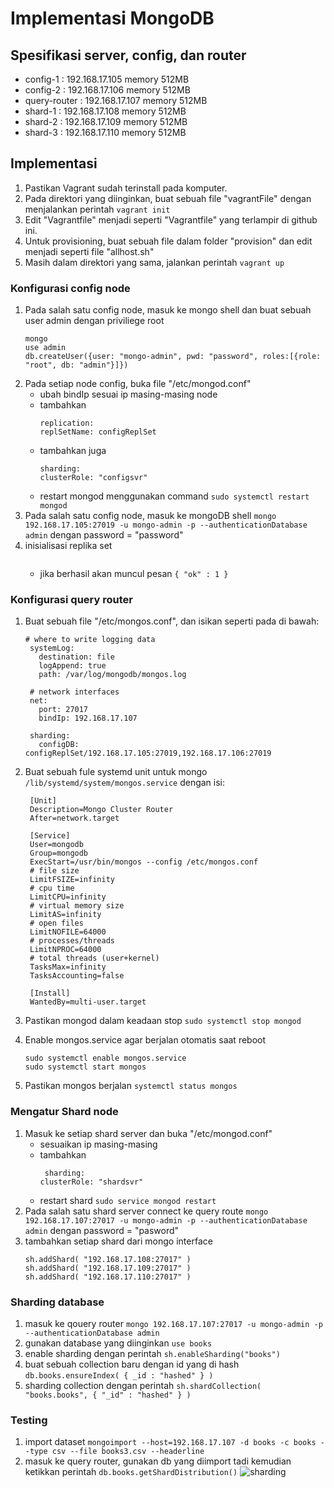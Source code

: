 # Implementasi MongoDB

## Spesifikasi server, config, dan router
- config-1     : 192.168.17.105 memory 512MB
- config-2     : 192.168.17.106 memory 512MB
- query-router : 192.168.17.107 memory 512MB
- shard-1      : 192.168.17.108 memory 512MB
- shard-2      : 192.168.17.109 memory 512MB
- shard-3      : 192.168.17.110 memory 512MB

## Implementasi
1. Pastikan Vagrant sudah terinstall pada komputer.
2. Pada direktori yang diinginkan, buat sebuah file "vagrantFile" dengan menjalankan perintah `vagrant init`
3. Edit "Vagrantfile" menjadi seperti "Vagrantfile" yang terlampir di github ini.
4. Untuk provisioning, buat sebuah file dalam folder "provision" dan edit menjadi seperti file "allhost.sh"
5. Masih dalam direktori yang sama, jalankan perintah `vagrant up`

### Konfigurasi config node

1. Pada salah satu config node, masuk ke mongo shell dan buat sebuah user admin dengan priviliege root 
   ```
   mongo
   use admin
   db.createUser({user: "mongo-admin", pwd: "password", roles:[{role: "root", db: "admin"}]})
   ```
2. Pada setiap node config, buka file "/etc/mongod.conf"
   - ubah bindIp sesuai ip masing-masing node
   - tambahkan
     ```
     replication:
     replSetName: configReplSet
     ```
   - tambahkan juga 
     ```
     sharding:
     clusterRole: "configsvr"
     ```
   - restart mongod menggunakan command `sudo systemctl restart mongod`
3. Pada salah satu config node, masuk ke mongoDB shell 
   `mongo 192.168.17.105:27019 -u mongo-admin -p --authenticationDatabase admin`
   dengan password = "password"
4. inisialisasi replika set 
   ```rs.initiate( { _id: "configReplSet", configsvr: true, members: [ { _id: 0, host: "192.168.17.105:27019" }, { _id: 1, host:             "192.168.17.106:27019" } ] } )
   ```
   - jika berhasil akan muncul pesan `{ "ok" : 1 }`

### Konfigurasi query router

1. Buat sebuah file "/etc/mongos.conf", dan isikan seperti pada di bawah:
   ```
   # where to write logging data
    systemLog:
      destination: file
      logAppend: true
      path: /var/log/mongodb/mongos.log

    # network interfaces
    net:
      port: 27017
      bindIp: 192.168.17.107

    sharding:
      configDB: configReplSet/192.168.17.105:27019,192.168.17.106:27019    
     ```
2. Buat sebuah fule systemd unit untuk mongo `/lib/systemd/system/mongos.service` dengan isi:
   ```
    [Unit]
    Description=Mongo Cluster Router
    After=network.target

    [Service]
    User=mongodb
    Group=mongodb
    ExecStart=/usr/bin/mongos --config /etc/mongos.conf
    # file size
    LimitFSIZE=infinity
    # cpu time
    LimitCPU=infinity
    # virtual memory size
    LimitAS=infinity
    # open files
    LimitNOFILE=64000
    # processes/threads
    LimitNPROC=64000
    # total threads (user+kernel)
    TasksMax=infinity
    TasksAccounting=false

    [Install]
    WantedBy=multi-user.target
   ```
 
3. Pastikan mongod dalam keadaan stop `sudo systemctl stop mongod`
4. Enable mongos.service agar berjalan otomatis saat reboot
   ```
   sudo systemctl enable mongos.service
   sudo systemctl start mongos 
   ```
5. Pastikan mongos berjalan `systemctl status mongos`

### Mengatur Shard node

1. Masuk ke setiap shard server dan buka "/etc/mongod.conf"
   - sesuaikan ip masing-masing
   - tambahkan 
     ```
      sharding:
     clusterRole: "shardsvr"
     ```
   - restart shard `sudo service mongod restart`
2. Pada salah satu shard server connect ke query route `mongo 192.168.17.107:27017 -u mongo-admin -p --authenticationDatabase admin` dengan password = "pasword"
3. tambahkan setiap shard dari mongo interface
   ```
   sh.addShard( "192.168.17.108:27017" )
   sh.addShard( "192.168.17.109:27017" )
   sh.addShard( "192.168.17.110:27017" )
   ```

### Sharding database
1. masuk ke qouery router `mongo 192.168.17.107:27017 -u mongo-admin -p --authenticationDatabase admin`
2. gunakan database yang diinginkan `use books`
3. enable sharding dengan perintah `sh.enableSharding("books")`
4. buat sebuah collection baru dengan id yang di hash `db.books.ensureIndex( { _id : "hashed" } )`
5. sharding collection dengan perintah `sh.shardCollection( "books.books", { "_id" : "hashed" } )`

### Testing 
1. import dataset `mongoimport --host=192.168.17.107 -d books -c books --type csv --file books3.csv --headerline`
2. masuk ke query router, gunakan db yang diimport tadi kemudian ketikkan perintah `db.books.getShardDistribution()`
![sharding](https://github.com/yusran8/MongoDB/blob/master/pict/shardDistribusi.png) 
